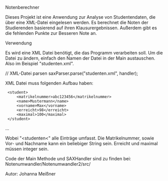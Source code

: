 Notenberechner

Dieses Projekt ist eine Anwendung zur Analyse von Studentendaten, die über eine XML-Datei eingelesen werden. 
Es berechnet die Noten der Studierenden basierend auf ihren Klausurergebnissen. Außerdem gibt es die fehlenden Punkte zur Besseren Note an.

Verwendung

Es wird eine XML Datei benötigt, die das Programm verarbeiten soll. Um die Datei zu ändern, einfach den Namen der Datei in der Main austauschen.
Also im Beispiel "studenten.xml".

 // XML-Datei parsen
            saxParser.parse("studenten.xml", handler);

XML Datei muss folgenden Aufbau haben:
>
> <studenten>
     <student>
         <matrikelnummer>abc123456</matrikelnummer>
         <name>Mustermann</name>
         <vorname>Max</vorname>
         <erreicht>98</erreicht>
         <maximal>100</maximal>
     </student>
  ...
  </studenten>

Wobei "<studenten<</studenten>" alle Einträge umfasst.
Die Matrikelnummer, sowie Vor- und Nachname kann ein beliebiger String sein.
Erreicht und maximal müssen integer sein.

Code der Main Methode und SAXHandler sind zu finden bei:
    Notenumwandler/Notenumwandler2/src/

Autor:
Johanna Meißner
